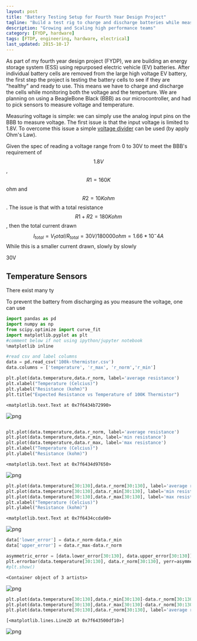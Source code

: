 ```yaml
---
layout: post
title: "Battery Testing Setup for Fourth Year Design Project"
tagline: "Build a test rig to charge and discharge batteries while measuring temperature and voltage"
description: "Growing and Scaling high performance teams"
category: [FYDP, hardware] 
tags: [FTDP, engineering, hardware, electrical]
last_updated: 2015-10-17
---
```


As part of my fourth year design project (FYDP), we are building an energy storage system (ESS) using repurposed electric vehicle (EV) batteries.  After individual battery cells are removed from the large high voltage EV battery, the first step the project is testing the battery cells to see if they are "healthy" and ready to use.  This means we have to charge and discharge the cells while monitoring both the voltage and the temperture.  We are planning on using a BeagleBone Black (BBB) as our microcontroller, and had to pick sensors to measure voltage and temperature.

Measuring voltage is simple: we can simply use the analog input pins on the BBB to measure voltage.  The first issue is that the input voltage is limited to 1.8V.  To overcome this issue a simple [voltage divider](https://learn.sparkfun.com/tutorials/voltage-dividers) can be used (by apply Ohm's Law).

Given the spec of reading a voltage range from 0 to 30V to meet the BBB's requirement of $$1.8 V$$, $$R1 = 160K$$ ohm and $$R2 = 10K ohm$$.  The issue is that with a total resistance $$R1 + R2 = 180K ohm$$, then the total current drawn $$I_{total} = {V_total} / R_{total} = 30V / 180000 ohm = 1.66*10^-4 A$$ While this is a smaller current drawn, slowly by slowly 

30V 

## Temperature Sensors

There exist many ty








To prevent the battery from discharging as you measure the voltage, one can use 



```python
import pandas as pd
import numpy as np
from scipy.optimize import curve_fit
import matplotlib.pyplot as plt
#comment below if not using ipython/jupyter notebook
%matplotlib inline 

#read csv and label columns
data = pd.read_csv('100k-thermistor.csv')
data.columns = ['temperature', 'r_max', 'r_norm','r_min']

plt.plot(data.temperature,data.r_norm, label='average resistance')
plt.xlabel("Temperature (Celcius)")
plt.ylabel("Resistance (kohm)")
plt.title("Expected Resistance vs Temperature of 100K Thermistor")
```




    <matplotlib.text.Text at 0x7f6434b72990>




![png](output_1_1.png)



```python

```


```python
plt.plot(data.temperature,data.r_norm, label='average resistance')
plt.plot(data.temperature,data.r_min, label='min resistance')
plt.plot(data.temperature,data.r_max, label='max resistance')
plt.xlabel("Temperature (Celcius)")
plt.ylabel("Resistance (kohm)")
```




    <matplotlib.text.Text at 0x7f6434d97650>




![png](output_3_1.png)



```python
plt.plot(data.temperature[30:130],data.r_norm[30:130], label='average resistance')
plt.plot(data.temperature[30:130],data.r_min[30:130], label='min resistance')
plt.plot(data.temperature[30:130],data.r_max[30:130], label='max resistance')
plt.xlabel("Temperature (Celcius)")
plt.ylabel("Resistance (kohm)")
```




    <matplotlib.text.Text at 0x7f6434ccda90>




![png](output_4_1.png)



```python
data['lower_error'] = data.r_norm-data.r_min
data['upper_error'] = data.r_max-data.r_norm

asymmetric_error = [data.lower_error[30:130], data.upper_error[30:130]]
plt.errorbar(data.temperature[30:130], data.r_norm[30:130], yerr=asymmetric_error, ecolor='r')
#plt.show()

```




    <Container object of 3 artists>




![png](output_5_1.png)



```python
plt.plot(data.temperature[30:130],data.r_min[30:130]-data.r_norm[30:130], label='lower error')
plt.plot(data.temperature[30:130],data.r_max[30:130]-data.r_norm[30:130], label='upper error')
plt.plot(data.temperature[30:130],data.r_norm[30:130], label='average resistance')

```




    [<matplotlib.lines.Line2D at 0x7f643500df10>]




![png](output_6_1.png)


